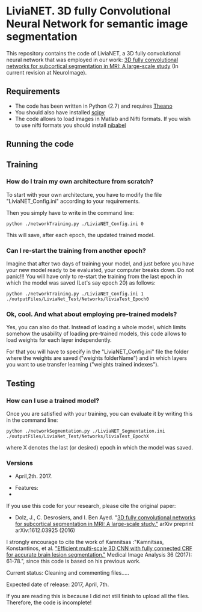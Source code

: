 # LiviaNET. 3D fully Convolutional Neural Network for semantic image segmentation

This repository contains the code of LiviaNET, a 3D fully convolutional neural network that was employed in our work: [3D fully convolutional networks for subcortical segmentation in MRI: A large-scale study](https://128.84.21.199/abs/1612.03925v1) (In current revision at NeuroImage).

## Requirements

- The code has been written in Python (2.7) and requires [Theano](http://deeplearning.net/software/theano/)
- You should also have installed [scipy](https://www.scipy.org/)
- The code allows to load images in Matlab and Nifti formats. If you wish to use nifti formats you should install [nibabel](http://nipy.org/nibabel/) 

## Running the code

## Training

### How do I train my own architecture from scratch?

To start with your own architecture, you have to modify the file "LiviaNET_Config.ini" according to your requirements.

Then you simply have to write in the command line:

```
python ./networkTraining.py ./LiviaNET_Config.ini 0
```
This will save, after each epoch, the updated trained model.

### Can I re-start the training from another epoch?

Imagine that after two days of training your model, and just before you have your new model ready to be evaluated, your computer breaks down. Do not panic!!! You will have only to re-start the training from the last epoch in which the model was saved (Let's say epoch 20) as follows:

```
python ./networkTraining.py ./LiviaNET_Config.ini 1 ./outputFiles/LiviaNet_Test/Networks/liviaTest_Epoch0
```

### Ok, cool. And what about employing pre-trained models?

Yes, you can also do that. Instead of loading a whole model, which limits somehow the usability of loading pre-trained models, this code allows to load weights for each layer independently. 

For that you will have to specify in the "LiviaNET_Config.ini" file the folder where the weights are saved ("weights folderName") and in which layers you want to use transfer learning ("weights trained indexes").

## Testing

### How can I use a trained model?

Once you are satisfied with your training, you can evaluate it by writing this in the command line:

```
python ./networkSegmentation.py ./LiviaNET_Segmentation.ini ./outputFiles/LiviaNet_Test/Networks/liviaTest_EpochX
```
where X denotes the last (or desired) epoch in which the model was saved.

### Versions
- April,2th. 2017.
 * Features:
  *  


If you use this code for your research, please cite the original paper:

- Dolz, J., C. Desrosiers, and I. Ben Ayed. "[3D fully convolutional networks for subcortical segmentation in MRI: A large-scale study."](https://128.84.21.199/abs/1612.03925v1) arXiv preprint arXiv:1612.03925 (2016)

I strongly encourage to cite the work of Kamnitsas :"Kamnitsas, Konstantinos, et al. ["Efficient multi-scale 3D CNN with fully connected CRF for accurate brain lesion segmentation."](http://www.sciencedirect.com/science/article/pii/S1361841516301839) Medical Image Analysis 36 (2017): 61-78.", since this code is based on his previous work.


Current status: Cleaning and commenting files.....

Expected date of release: 2017, April, 7th.

If you are reading this is because I did not still finish to upload all the files. Therefore, the code is incomplete!

